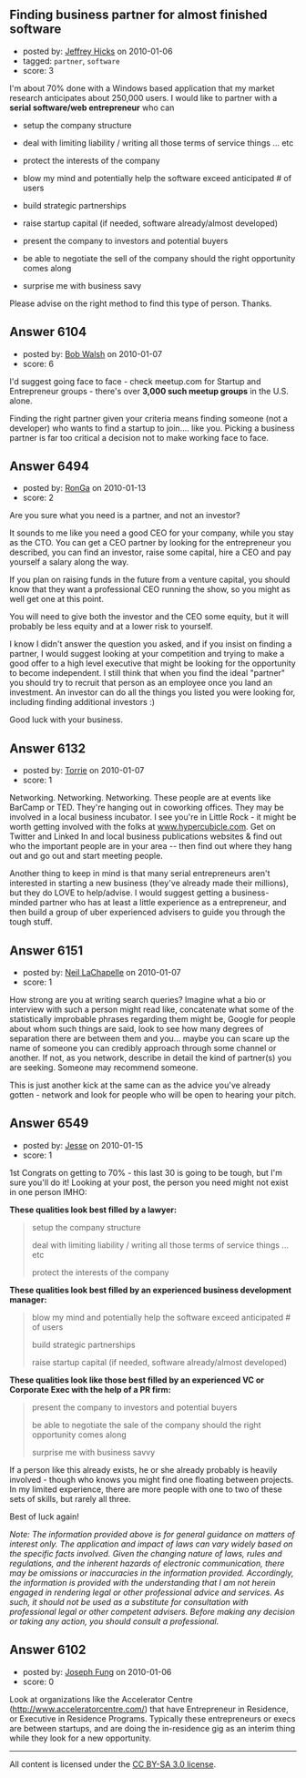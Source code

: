 ## Finding business partner for almost finished software

- posted by: [Jeffrey Hicks](https://stackexchange.com/users/-1/1090-jeffrey-hicks) on 2010-01-06
- tagged: `partner`, `software`
- score: 3

I'm about 70% done with a Windows based application that my market research anticipates about 250,000 users.  I would like to partner with a **serial software/web entrepreneur** who can 

* setup the company structure

* deal with limiting liability / writing all those terms of service things ... etc

* protect the interests of the company

* blow my mind and potentially help the software exceed anticipated # of users

* build strategic partnerships

* raise startup capital (if needed, software already/almost developed)

* present the company to investors and potential buyers

* be able to negotiate the sell of the company should the right opportunity comes along

* surprise me with business savy

Please advise on the right method to find this type of person.  Thanks.


## Answer 6104

- posted by: [Bob Walsh](https://stackexchange.com/users/-1/346-bob-walsh) on 2010-01-07
- score: 6

I'd suggest going face to face - check meetup.com for Startup and Entrepreneur groups - there's over **3,000 such meetup groups** in the U.S. alone.

Finding the right partner given your criteria means finding someone (not a developer) who wants to find a startup to join.... like you. Picking a business partner is far too critical a decision not to make working face to face.


## Answer 6494

- posted by: [RonGa](https://stackexchange.com/users/-1/218-ronga) on 2010-01-13
- score: 2

Are you sure what you need is a partner, and not an investor?

It sounds to me like you need a good CEO for your company, while you stay as the CTO.  You can get a CEO partner by looking for the entrepreneur you described, you can find an investor, raise some capital, hire a CEO and pay yourself a salary along the way.

If you plan on raising funds in the future from a venture capital, you should know that they want a professional CEO running the show, so you might as well get one at this point.

You will need to give both the investor and the CEO some equity, but it will probably be less equity and at a lower risk to yourself.


I know I didn't answer the question you asked, and if you insist on finding a partner, I would suggest looking at your competition and trying to make a good offer to a high level executive that might be looking for the opportunity to become independent.  I still think that when you find the ideal "partner" you should try to recruit that person as an employee once you land an investment.  An investor can do all the things you listed you were looking for, including finding additional investors :)

Good luck with your business.


## Answer 6132

- posted by: [Torrie](https://stackexchange.com/users/-1/2111-torrie) on 2010-01-07
- score: 1

<p>Networking. Networking. Networking.  These people are at events like BarCamp or TED.  They're hanging out in coworking offices.  They may be involved in a local business incubator.  I see you're in Little Rock - it might be worth getting involved with the folks at <a href="http://www.hypercubicle.com" rel="nofollow">www.hypercubicle.com</a>.  Get on Twitter and Linked In and local business publications websites &amp; find out who the important people are in your area -- then find out where they hang out and go out and start meeting people.</p>

<p>Another thing to keep in mind is that many serial entrepreneurs aren't interested in starting a new business (they've already made their millions), but they do LOVE to help/advise.  I would suggest getting a business-minded partner who has at least a little experience as a entrepreneur, and then build a group of uber experienced advisers to guide you through the tough stuff.</p>



## Answer 6151

- posted by: [Neil LaChapelle](https://stackexchange.com/users/-1/2140-neil-lachapelle) on 2010-01-07
- score: 1

How strong are you at writing search queries?  Imagine what a bio or interview with such a person might read like, concatenate what some of the statistically improbable phrases regarding them might be, Google for people about whom such things are said, look to see how many degrees of separation there are between them and you... maybe you can scare up the name of someone you can credibly approach through some channel or another.  If not, as you network, describe in detail the kind of partner(s) you are seeking.  Someone may recommend someone.

This is just another kick at the same can as the advice you've already gotten - network and look for people who will be open to hearing your pitch.


## Answer 6549

- posted by: [Jesse](https://stackexchange.com/users/-1/2244-jesse) on 2010-01-15
- score: 1

1st Congrats on getting to 70% - this last 30 is going to be tough, but I'm sure you'll do it! Looking at your post, the person you need might not exist in one person IMHO:

**These qualities look best filled by a lawyer:**

> setup the company structure
> 
> deal with limiting liability / writing
> all those terms of service things ...
> etc
> 
> protect the interests of the company

**These qualities look best filled by an experienced business development manager:**

> blow my mind and potentially help the
> software exceed anticipated # of users
> 
> build strategic partnerships
> 
> raise startup capital (if needed,
> software already/almost developed)

**These qualities look like those best filled by an experienced VC or Corporate Exec with the help of a PR firm:**

> present the company to investors and
> potential buyers
> 
> be able to negotiate the sale of the
> company should the right opportunity
> comes along
> 
> surprise me with business savvy

If a person like this already exists, he or she already probably is heavily involved - though who knows you might find one floating between projects. In my limited experience, there are more people with one to two of these sets of skills, but rarely all three.

Best of luck again!


*Note: The information provided above is for general guidance on matters of interest only. The application and impact of laws can vary widely based on the specific facts involved. Given the changing nature of laws, rules and regulations, and the inherent hazards of electronic communication, there may be omissions or inaccuracies in the information provided. Accordingly, the information is provided with the understanding that I am not herein engaged in rendering legal or other professional advice and services. As such, it should not be used as a substitute for consultation with professional legal or other competent advisers. Before making any decision or taking any action, you should consult a professional.*


## Answer 6102

- posted by: [Joseph Fung](https://stackexchange.com/users/-1/1669-joseph-fung) on 2010-01-06
- score: 0

Look at organizations like the Accelerator Centre (http://www.acceleratorcentre.com/) that have Entrepreneur in Residence, or Executive in Residence Programs. Typically these entrepreneurs or execs are between startups, and are doing the in-residence gig as an interim thing while they look for a new opportunity. 



---

All content is licensed under the [CC BY-SA 3.0 license](https://creativecommons.org/licenses/by-sa/3.0/).

